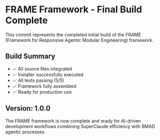 # FRAME Framework - Final Build Complete

This commit represents the completed initial build of the FRAME (Framework for Responsive Agentic Modular Engineering) framework.

## Build Summary
- ✅ All source files integrated
- ✅ Installer successfully executed  
- ✅ All tests passing (5/5)
- ✅ Framework fully assembled
- ✅ Ready for production use

## Version: 1.0.0

The FRAME framework is now complete and ready for AI-driven development workflows combining SuperClaude efficiency with BMAD agentic processes.
